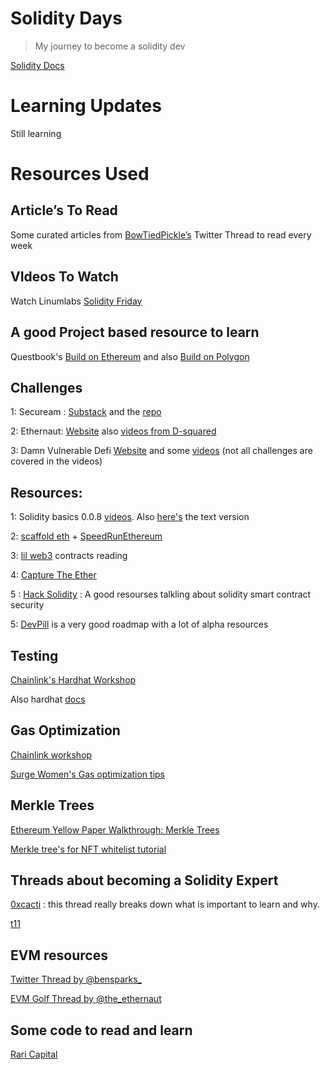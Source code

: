 # Solidity Days

>My journey to become a solidity dev

[Solidity Docs](https://docs.soliditylang.org/en/latest/)

# Learning Updates

Still learning 



# Resources Used

## **Article’s To Read**

Some curated articles from [BowTiedPickle’s](https://twitter.com/BowTiedPickle/status/1494836973994979329) Twitter Thread to read every week

## **VIdeos To Watch**

Watch Linumlabs [Solidity Friday](https://youtube.com/playlist?list=PLtQA_IktTCnZcITKc6Bj2Y8jtf33n5ZDk) 

## **A good Project based resource to learn**

Questbook's [Build on Ethereum](https://learn.questbook.xyz/tracks/build-on-ethereum) and also [Build on Polygon](https://learn.questbook.xyz/tracks/build-on-polygon)


## Challenges

1: Secuream : [Substack](https://secureum.substack.com/) and the [repo](https://github.com/x676f64/secureum-mind_map)

2: Ethernaut: [Website](https://ethernaut.openzeppelin.com/) also [videos from D-squared](https://www.youtube.com/channel/UCVzcPkOAnbnzOpJzOCDNHwQ)

3: Damn Vulnerable Defi [Website](https://www.damnvulnerabledefi.xyz/) and some [videos](https://www.youtube.com/playlist?list=PLO5VPQH6OWdXKPThrch6U0imGdD3pHLXi) (not all challenges are covered in the videos)

## Resources:

1: Solidity basics 0.0.8 [videos](https://www.youtube.com/playlist?list=PLO5VPQH6OWdVQwpQfw9rZ67O6Pjfo6q-p). Also [here's](https://solidity-by-example.org/) the text version

2: [scaffold eth](https://github.com/scaffold-eth/scaffold-eth) + [SpeedRunEthereum](https://speedrunethereum.com/)

3: [lil web3](https://github.com/m1guelpf/lil-web3/tree/main/src) contracts reading

4: [Capture The Ether](https://capturetheether.com/)

5 : [Hack Solidity](https://www.youtube.com/playlist?list=PLO5VPQH6OWdWsCgXJT9UuzgbC8SPvTRi5) : A good resourses talkling about solidity smart contract security

5: [DevPill](https://www.devpill.me/) is a very good roadmap with a lot of alpha resources

## Testing

[Chainlink's Hardhat Workshop](https://youtu.be/dDr7glOjtvI)

Also hardhat [docs](https://hardhat.org/getting-started/)

## Gas Optimization 

[Chainlink workshop](https://www.youtube.com/watch?v=M8_4THWJkHQ) 

[Surge  Women's Gas optimization tips](https://www.surgewomen.io/learn-about-web3/the-smart-contracts-behind-the-surge-passport-nft) 

## Merkle Trees 

[Ethereum Yellow Paper Walkthrough: Merkle Trees](https://dzone.com/articles/ethereum-yellow-paper-walkthrough-27) 

[Merkle tree's for NFT whitelist tutorial](https://www.youtube.com/watch?v=67vkL8XkoJ0)






## Threads about becoming a Solidity Expert

[0xcacti](https://twitter.com/0xcacti/status/1485079302601207810?s=20&t=Iu2DlMREKnTAzGzifVZLMA) : this thread really breaks down what is important to learn and why.

[t11](https://twitter.com/transmissions11/status/1485159010210770946?s=20&t=Iu2DlMREKnTAzGzifVZLMA) 

## EVM resources

[Twitter Thread by @bensparks_ ](https://twitter.com/bensparks_/status/1513238520575537162?s=20&t=yyhbzL48VIRhQapVH_2ioQ)

[EVM Golf Thread by @the_ethernaut](https://twitter.com/the_ethernaut/status/1502405820465795073?s=20&t=yyhbzL48VIRhQapVH_2ioQ)


## Some code to read and learn

[Rari Capital](https://github.com/Rari-Capital/vaults) 




